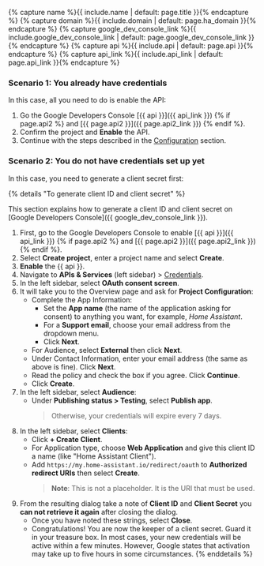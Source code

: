 {% capture name %}{{ include.name | default: page.title }}{% endcapture %}
{% capture domain %}{{ include.domain | default: page.ha_domain }}{% endcapture %}
{% capture google_dev_console_link %}{{ include.google_dev_console_link | default: page.google_dev_console_link }}{% endcapture %}
{% capture api %}{{ include.api | default: page.api }}{% endcapture %}
{% capture api_link %}{{ include.api_link | default: page.api_link }}{% endcapture %}


### Scenario 1: You already have credentials

In this case, all you need to do is enable the API:

1. Go the Google Developers Console [{{ api }}]({{ api_link }}) {% if page.api2 %} and [{{ page.api2 }}]({{ page.api2_link }}) {% endif %}.
2. Confirm the project and **Enable** the API.
3. Continue with the steps described in the [Configuration](#configuration) section.
### Scenario 2: You do not have credentials set up yet

In this case, you need to generate a client secret first:

{% details "To generate client ID and client secret" %}

This section explains how to generate a client ID and client secret on
[Google Developers Console]({{ google_dev_console_link }}).

1. First, go to the Google Developers Console to enable [{{ api }}]({{ api_link }}) {% if page.api2 %} and [{{ page.api2 }}]({{ page.api2_link }}) {% endif %}.
2. Select **Create project**, enter a project name and select **Create**.
3. **Enable** the {{ api }}.
4. Navigate to **APIs & Services** (left sidebar) > [Credentials](https://console.cloud.google.com/apis/credentials).
5. In the left sidebar, select **OAuth consent screen**.
6. It will take you to the Overview page and ask for **Project Configuration**:
   - Complete the App Information:
      - Set the **App name** (the name of the application asking for consent) to anything you want, for example, *Home Assistant*.
      - For a **Support email**, choose your email address from the dropdown menu.
      - Click **Next**.
   - For Audience, select **External** then click  **Next**.
   - Under Contact Information, enter your email address (the same as above is fine). Click **Next**.
   - Read the policy and check the box if you agree. Click **Continue**.
   - Click **Create**.
7. In the left sidebar, select **Audience**:
   - Under **Publishing status > Testing**, select **Publish app**.
     > Otherwise, your credentials will expire every 7 days.
8. In the left sidebar, select **Clients**:
   - Click **+ Create Client**.
   - For Application type, choose **Web Application** and give this client ID a name (like "Home Assistant Client").
   - Add `https://my.home-assistant.io/redirect/oauth` to **Authorized redirect URIs** then select **Create**.
     > **Note**: This is not a placeholder. It is the URI that must be used.
9. From the resulting dialog take a note of **Client ID** and **Client Secret** you **can not retrieve it again** after closing the dialog.
   - Once you have noted these strings, select **Close**.
   - Congratulations! You are now the keeper of a client secret. Guard it in your treasure box. In most cases, your new credentials will be active within a few minutes. However, Google states that activation may take up to five hours in some circumstances.
{% enddetails %}
